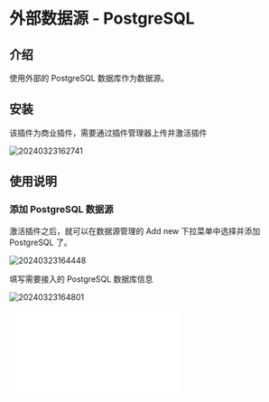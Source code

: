 # 外部数据源 - PostgreSQL

<PluginInfo commercial="true" name="data-source-external-postgres"></PluginInfo>

## 介绍

使用外部的 PostgreSQL 数据库作为数据源。

## 安装

该插件为商业插件，需要通过插件管理器上传并激活插件

![20240323162741](https://static-docs.nocobase.com/20240323162741.png)

## 使用说明

### 添加 PostgreSQL 数据源

激活插件之后，就可以在数据源管理的 Add new 下拉菜单中选择并添加 PostgreSQL 了。

![20240323164448](https://static-docs.nocobase.com/20240323164448.png)

填写需要接入的 PostgreSQL 数据库信息

![20240323164801](https://static-docs.nocobase.com/20240323164801.png)

<embed src="./usage.md"></embed>